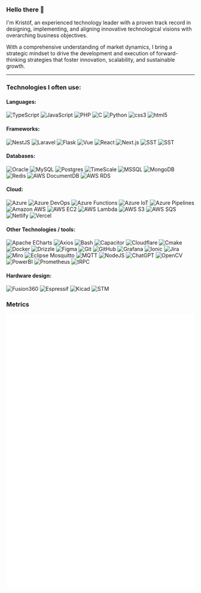 ### Hello there 👋

I'm Kristóf, an experienced technology leader with a proven track record in designing, implementing, and aligning innovative technological visions with overarching business objectives. 

With a comprehensive understanding of market dynamics, I bring a strategic mindset to drive the development and execution of forward-thinking strategies that foster innovation, scalability, and sustainable growth. 

<!--
**hauserkristof/hauserkristof** is a ✨ _special_ ✨ repository because its `README.md` (this file) appears on your GitHub profile.

Here are some ideas to get you started:

- 🔭 I'm currently working on ...
- 🌱 I'm currently learning ...
- 👯 I'm looking to collaborate on ...
- 🤔 I'm looking for help with ...
- 💬 Ask me about ...
- 📫 How to reach me: ...
- 😄 Pronouns: ...
- ⚡ Fun fact: ...
-->

---

### Technologies I often use:

#### Languages:
![TypeScript](https://img.shields.io/badge/TypeScript-%233178C6.svg?style=for-the-badge&logo=typescript&logoColor=white) ![JavaScript](https://img.shields.io/badge/JavaScript-%23F7DF1E.svg?style=for-the-badge&logo=javascript&logoColor=black) ![PHP](https://img.shields.io/badge/PHP-%23777BB4.svg?style=for-the-badge&logo=php&logoColor=white) ![C](https://img.shields.io/badge/C-%23A8B9CC.svg?style=for-the-badge&logo=c&logoColor=black) ![Python](https://img.shields.io/badge/Python-%233776AB.svg?style=for-the-badge&logo=python&logoColor=white) ![css3](https://img.shields.io/badge/CSS3-%231572B6.svg?style=for-the-badge&logo=css3&logoColor=white) ![html5](https://img.shields.io/badge/HTML5-%23E34F26.svg?style=for-the-badge&logo=html5&logoColor=white)

#### Frameworks:

![NestJS](https://img.shields.io/badge/Nestjs-%23E0234E.svg?style=for-the-badge&logo=nestjs&logoColor=white) ![Laravel](https://img.shields.io/badge/Laravel-%23FF2D20.svg?style=for-the-badge&logo=laravel&logoColor=white) ![Flask](https://img.shields.io/badge/Flask-%23000000.svg?style=for-the-badge&logo=flask&logoColor=white) ![Vue](https://img.shields.io/badge/Vue-%234FC08D.svg?style=for-the-badge&logo=vuedotjs&logoColor=white) ![React](https://img.shields.io/badge/React-%2361DAFB.svg?style=for-the-badge&logo=react&logoColor=black) ![Next.js](https://img.shields.io/badge/Next.js-%23000000.svg?style=for-the-badge&logo=nextdotjs&logoColor=white) ![SST](https://img.shields.io/badge/SST-%23E27152.svg?style=for-the-badge&logo=sst&logoColor=white) ![SST](https://img.shields.io/badge/Astro-%23BC52EE.svg?style=for-the-badge&logo=astro&logoColor=white)

#### Databases:
![Oracle](https://img.shields.io/badge/oracle-%23F80000.svg?style=for-the-badge&logo=oracle&logoColor=white) ![MySQL](https://img.shields.io/badge/mysql-%234479A1.svg?style=for-the-badge&logo=mysql&logoColor=white) ![Postgres](https://img.shields.io/badge/postgres-%23316192.svg?style=for-the-badge&logo=postgresql&logoColor=white) ![TimeScale](https://img.shields.io/badge/timescale-%23FDB515.svg?style=for-the-badge&logo=timescale&logoColor=black) ![MSSQL](https://img.shields.io/badge/MSSQL-%23CC2927.svg?style=for-the-badge&logo=microsoftsqlserver&logoColor=white) ![MongoDB](https://img.shields.io/badge/MongoDB-%234ea94b.svg?style=for-the-badge&logo=mongodb&logoColor=white) ![Redis](https://img.shields.io/badge/redis-%23DC382D.svg?style=for-the-badge&logo=redis&logoColor=white)
![AWS DocumentDB](https://img.shields.io/badge/AWS%20DocumentDB-%234053D6.svg?style=for-the-badge&logo=amazondynamodb&logoColor=white) ![AWS RDS](https://img.shields.io/badge/AWS%20RDS-%23527FFF.svg?style=for-the-badge&logo=amazonrds&logoColor=white)
#### Cloud:
![Azure](https://img.shields.io/badge/azure-%230078D4.svg?style=for-the-badge&logo=microsoftazure&logoColor=white) ![Azure DevOps](https://img.shields.io/badge/azure%20devops-%230078D7.svg?style=for-the-badge&logo=azuredevops&logoColor=white) ![Azure Functions](https://img.shields.io/badge/azure%20functions-%230062AD.svg?style=for-the-badge&logo=azurefunctions&logoColor=white) <img src="https://img.shields.io/badge/azure%20iot-%230078D7.svg?style=for-the-badge&logo=microsoftazure&logoColor=white" alt="Azure IoT"> <img src="https://img.shields.io/badge/azure%20pipelines-%232560E0.svg?style=for-the-badge&logo=azurepipelines&logoColor=white" alt="Azure Pipelines"> 
![Amazon AWS](https://img.shields.io/badge/AWS-%23232F3E.svg?style=for-the-badge&logo=amazonaws&logoColor=white") ![AWS EC2](https://img.shields.io/badge/AWS%20EC2-%23FF9900.svg?style=for-the-badge&logo=amazonec2&logoColor=white) ![AWS Lambda](https://img.shields.io/badge/AWS%20Lambda-%23FF9900.svg?style=for-the-badge&logo=awslambda&logoColor=white) ![AWS S3](https://img.shields.io/badge/AWS%20S3-%23569A31.svg?style=for-the-badge&logo=amazons3&logoColor=white) ![AWS SQS](https://img.shields.io/badge/AWS%20SQS-%23FF4F8B.svg?style=for-the-badge&logo=amazonsqs&logoColor=white)
![Netlify](https://img.shields.io/badge/Netlify-%2300C7B7.svg?style=for-the-badge&logo=netlify&logoColor=white) ![Vercel](https://img.shields.io/badge/Vercel-%23000000.svg?style=for-the-badge&logo=vercel&logoColor=white)
#### Other Technologies / tools: 
![Apache ECharts](https://img.shields.io/badge/Apache%20ECharts-%23AA344D.svg?style=for-the-badge&logo=apacheecharts&logoColor=white)  ![Axios](https://img.shields.io/badge/Axios-%235A29E4.svg?style=for-the-badge&logo=axios&logoColor=white) ![Bash](https://img.shields.io/badge/Bash-%234EAA25.svg?style=for-the-badge&logo=gnubash&logoColor=white) ![Capacitor](https://img.shields.io/badge/capacitor-%23119EFF.svg?style=for-the-badge&logo=capacitor&logoColor=white) ![Cloudflare](https://img.shields.io/badge/cloudflare-%23F38020.svg?style=for-the-badge&logo=cloudflare&logoColor=white) ![Cmake](https://img.shields.io/badge/cmake-%23064F8C.svg?style=for-the-badge&logo=cmake&logoColor=white) ![Docker](https://img.shields.io/badge/docker-%232496ED.svg?style=for-the-badge&logo=docker&logoColor=white) ![Drizzle](https://img.shields.io/badge/Drizzle-%23C5F74F.svg?style=for-the-badge&logo=drizzle&logoColor=black) ![Figma](https://img.shields.io/badge/figma-%23F24E1E.svg?style=for-the-badge&logo=figma&logoColor=white) ![Git](https://img.shields.io/badge/git-%23F05032.svg?style=for-the-badge&logo=git&logoColor=white) ![GitHub](https://img.shields.io/badge/github-%23181717.svg?style=for-the-badge&logo=github&logoColor=white) ![Grafana](https://img.shields.io/badge/grafana-%23F46800.svg?style=for-the-badge&logo=grafana&logoColor=white) ![Ionic](https://img.shields.io/badge/ionic-%233880FF.svg?style=for-the-badge&logo=ionic&logoColor=white) ![Jira](https://img.shields.io/badge/Jira-%230052CC.svg?style=for-the-badge&logo=jira&logoColor=white) ![Miro](https://img.shields.io/badge/miro-%23050038.svg?style=for-the-badge&logo=miro&logoColor=white) ![Eclipse Mosquitto](https://img.shields.io/badge/Mosquitto-%233C5280.svg?style=for-the-badge&logo=eclipsemosquitto&logoColor=white) ![MQTT](https://img.shields.io/badge/MQTT-%23660066.svg?style=for-the-badge&logo=mqtt&logoColor=white) ![NodeJS](https://img.shields.io/badge/Node.JS-%23339933.svg?style=for-the-badge&logo=nodedotjs&logoColor=white) ![ChatGPT](https://img.shields.io/badge/OpenAI%20ChatGPT-%2374aa9c.svg?style=for-the-badge&logo=openai&logoColor=white) ![OpenCV](https://img.shields.io/badge/opencv-%235C3EE8.svg?style=for-the-badge&logo=opencv&logoColor=white) ![PowerBI](https://img.shields.io/badge/power%20bi-%23F2C811.svg?style=for-the-badge&logo=powerbi&logoColor=black) ![Prometheus](https://img.shields.io/badge/prometheus-%23E6522C.svg?style=for-the-badge&logo=prometheus&logoColor=white) ![tRPC](https://img.shields.io/badge/tRPC-%232596BE.svg?style=for-the-badge&logo=trpc&logoColor=white)



#### Hardware design:
![Fusion360](https://img.shields.io/badge/autodesk%20Fusion360-%23000.svg?style=for-the-badge&logo=autodesk&logoColor=white) ![Espressif](https://img.shields.io/badge/espressif-%23E7352C.svg?style=for-the-badge&logo=espressif&logoColor=white) ![Kicad](https://img.shields.io/badge/kicad-%23314CB0.svg?style=for-the-badge&logo=kicad&logoColor=white) ![STM](https://img.shields.io/badge/STM-%2303234B.svg?style=for-the-badge&logo=stmicroelectronics&logoColor=white)

### Metrics
![Metrics](./github-metrics.svg)
